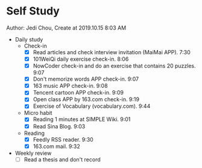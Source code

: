 # Self Study

Author: Jedi Chou, Create at 2019.10.15 8:03 AM

* Daily study
  * Check-in
    -[x] Read articles and check interview invitation (MaiMai APP). 7:30
    -[x] 101WeiQi daily exercise check-in. 8:06
    -[x] NowCoder check-in and do an exercise that contains 20 puzzles. 9:07
    -[x] Don't memorize words APP check-in. 9:07
    -[x] 163 music APP check-in. 9:08
    -[x] Tencent cartoon APP check-in. 9:09
    -[x] Open class APP by 163.com check-in. 9:19
    -[x] Exercise of Vocabulary (vocabulary.com). 9:44

  * Micro habit
    -[x] Reading 1 minutes at SIMPLE Wiki. 9:01
    -[x] Read Sina Blog. 9:03

  * Reading
    -[x] Feedly RSS reader. 9:30
    -[x] 163.com mail. 9:32

* Weekly review
  -[ ] Read a thesis and don't record
